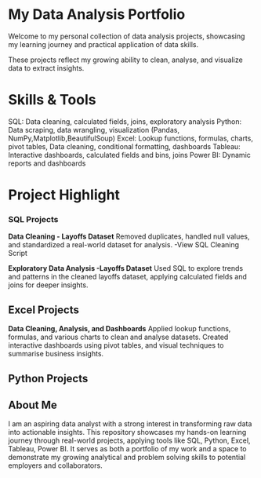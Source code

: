 # My Data Analysis Portfolio
Welcome to my  personal collection of data analysis projects, showcasing my learning journey and practical application of data skills.

These projects reflect my growing ability to clean, analyse, and visualize data to extract insights.

# Skills & Tools
SQL: Data cleaning, calculated fields, joins, exploratory analysis
Python: Data scraping, data wrangling, visualization (Pandas, NumPy,Matplotlib,BeautifulSoup)
Excel: Lookup functions, formulas, charts, pivot tables,  Data cleaning, conditional formatting,  dashboards
Tableau: Interactive dashboards, calculated fields and bins, joins
Power BI: Dynamic reports and  dashboards

# Project Highlight
### SQL Projects
**Data Cleaning - Layoffs Dataset**
 Removed duplicates, handled null values, and standardized a real-world dataset for analysis.
 -View SQL Cleaning Script

**Exploratory Data Analysis -Layoffs Dataset**
  Used SQL to explore trends and patterns in the cleaned layoffs dataset, applying calculated fields and joins for deeper insights.

## Excel Projects
**Data Cleaning, Analysis, and Dashboards**
  Applied lookup functions, formulas, and various charts to clean and analyse datasets.
  Created interactive dashboards using pivot tables, and visual techniques to summarise business insights.

  ## Python Projects
  





## About Me
I am an aspiring data analyst with a strong interest in transforming raw data into actionable insights. This repository showcases my hands-on learning journey through real-world projects, applying tools like SQL, Python, Excel, Tableau, Power BI. It serves as both a portfolio of my work and a space to demonstrate my growing analytical and problem solving skills to potential employers and collaborators. 

